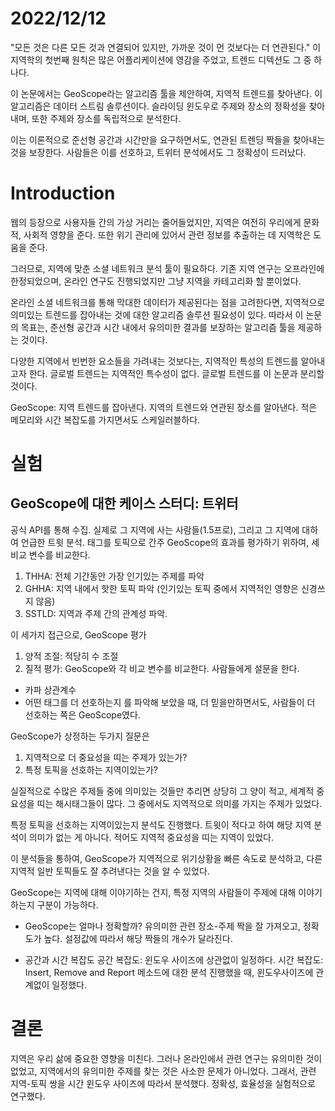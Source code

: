 # 2022/12/12

"모든 것은 다른 모든 것과 연결되어 있지만, 가까운 것이 먼 것보다는 더 연관된다."
이 지역학의 첫번째 원칙은 많은 어플리케이션에 영감을 주었고, 트렌드 디텍션도 그 중 하나다.

이 논문에서는 GeoScope라는 알고리즘 툴을 제안하여, 지역적 트렌드를 찾아낸다.
이 알고리즘은 데이터 스트림 솔루션이다. 슬라이딩 윈도우로 주제와 장소의 정확성을 찾아내며, 또한 주제와 장소를 독립적으로 분석한다.

이는 이론적으로 준선형 공간과 시간만을 요구하면서도, 연관된 트렌딩 짝들을 찾아내는 것을 보장한다.
사람들은 이를 선호하고, 트위터 분석에서도 그 정확성이 드러났다.

# Introduction

웹의 등장으로 사용자들 간의 가상 거리는 줄어들었지만, 지역은 여전히 우리에게 문화적, 사회적 영향을 준다.
또한 위기 관리에 있어서 관련 정보를 추출하는 데 지역학은 도움을 준다.

그러므로, 지역에 맞춘 소셜 네트워크 분석 툴이 필요하다. 기존 지역 연구는 오프라인에 한정되었으며, 온라인 연구도 진행되었지만 그냥 지역을 카테고리화 할 뿐이었다.

온라인 소셜 네트워크를 통해 막대한 데이터가 제공된다는 점을 고려한다면, 지역적으로 의미있는 트렌드를 잡아내는 것에 대한 알고리즘 솔루션 필요성이 있다.
따라서 이 논문의 목표는, 준선형 공간과 시간 내에서 유의미한 결과를 보장하는 알고리즘 툴을 제공하는 것이다.

다양한 지역에서 빈번한 요소들을 가려내는 것보다는, 지역적인 특성의 트렌드를 알아내고자 한다.
글로벌 트렌드는 지역적인 특수성이 없다. 글로벌 트렌드를 이 논문과 분리할 것이다.

GeoScope: 지역 트렌드를 잡아낸다. 지역의 트렌드와 연관된 장소를 알아낸다. 적은 메모리와 시간 복잡도를 가지면서도 스케일러블하다.

# 실험

## GeoScope에 대한 케이스 스터디: 트위터

공식 API를 통해 수집. 실제로 그 지역에 사는 사람들(1.5프로), 그리고 그 지역에 대하여 언급한 트윗 분석.
태그를 토픽으로 간주
GeoScope의 효과를 평가하기 위하여, 세 비교 변수를 비교한다.

1. THHA: 전체 기간동안 가장 인기있는 주제를 파악
2. GHHA: 지역 내에서 핫한 토픽 파악 (인기있는 토픽 중에서 지역적인 영향은 신경쓰지 않음)
3. SSTLD: 지역과 주제 간의 관계성 파악.

이 세가지 접근으로, GeoScope 평가

1. 양적 조절: 적당히 수 조절
2. 질적 평가: GeoScope와 각 비교 변수를 비교한다. 사람들에게 설문을 한다.

- 카파 상관계수
- 어떤 태그를 더 선호하는지
  를 파악해 보았을 때, 더 믿을만하면서도, 사람들이 더 선호하는 쪽은 GeoScope였다.

GeoScope가 상정하는 두가지 질문은

1. 지역적으로 더 중요성을 띠는 주제가 있는가?
2. 특정 토픽을 선호하는 지역이있는가?

실질적으로 수많은 주제들 중에 의미있는 것들만 추리면 상당히 그 양이 적고, 세계적 중요성을 띠는 해시태그들이 많다.
그 중에서도 지역적으로 의미를 가지는 주제가 있었다.

특정 토픽을 선호하는 지역이있는지 분석도 진행했다.
트윗이 적다고 하여 해당 지역 분석이 의미가 없는 게 아니다. 적어도 지역적 중요성을 띠는 지역이 있었다.

이 분석들을 통하여, GeoScope가 지역적으로 위기상황을 빠른 속도로 분석하고, 다른 지역적 일반 토픽들도 잘 추려낸다는 것을 알 수 있었다.

GeoScope는 지역에 대해 이야기하는 건지, 특정 지역의 사람들이 주제에 대해 이야기하는지 구분이 가능하다.

- GeoScope는 얼마나 정확할까?
  유의미한 관련 장소-주제 짝을 잘 가져오고, 정확도가 높다.
  설정값에 따라서 해당 짝들의 개수가 달라진다.

- 공간과 시간 복잡도
  공간 복잡도: 윈도우 사이즈에 상관없이 일정하다.
  시간 복잡도: Insert, Remove and Report 메소드에 대한 분석 진행했을 때, 윈도우사이즈에 관계없이 일정했다.

# 결론

지역은 우리 삶에 중요한 영향을 미친다. 그러나 온라인에서 관련 연구는 유의미한 것이 없었고, 지역에서의 유의미한 주제를 찾는 것은 사소한 문제가 아니었다.
그래서, 관련 지역-토픽 쌍을 시간 윈도우 사이즈에 따라서 분석했다.
정확성, 효율성을 실험적으로 연구했다.

